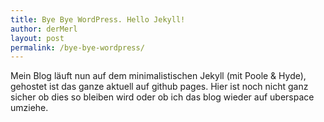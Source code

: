 ```yaml
---
title: Bye Bye WordPress. Hello Jekyll!
author: derMerl
layout: post
permalink: /bye-bye-wordpress/
---
```


Mein Blog läuft nun auf dem minimalistischen Jekyll (mit Poole & Hyde), gehostet ist das ganze aktuell auf github pages. Hier ist noch nicht ganz sicher ob dies so bleiben wird oder ob ich das blog wieder auf uberspace umziehe.
